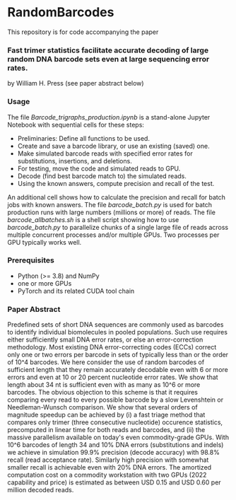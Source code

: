 
# RandomBarcodes
This repository is for code accompanying the paper
### Fast trimer statistics facilitate accurate decoding of large random DNA barcode sets even at large sequencing error rates.
by William H. Press
(see paper abstract below)

### Usage
The file _Barcode_trigraphs_production.ipynb_ is a stand-alone Jupyter Notebook with sequential cells for these steps:
- Preliminaries: Define all functions to be used.
- Create and save a barcode library, or use an existing (saved) one.
- Make simulated barcode reads with specified error rates for substitutions, insertions, and deletions.
- For testing, move the code and simulated reads to GPU.
- Decode (find best barcode match to) the simulated reads.
- Using the known answers, compute precision and recall of the test.

An additional cell shows how to calculate the precision and recall for batch jobs with known answers.
The file _barcode_batch.py_ is used for batch production runs with large numbers (millions or more) of reads.
The file _barcode_allbatches.sh_ is a shell script showing how to use _barcode_batch.py_ to parallelize chunks of a single large file of reads across multiple concurrent processes and/or multiple GPUs. Two processes per GPU typically works well.

### Prerequisites
- Python (>= 3.8) and NumPy
- one or more GPUs
- PyTorch and its related CUDA tool chain

### Paper Abstract

Predefined sets of short DNA sequences are commonly used as barcodes to identify individual biomolecules in pooled populations. Such use requires either sufficiently small DNA error rates, or else an error-correction methodology. Most existing DNA error-correcting codes (ECCs) correct only one or two errors per barcode in sets of typically less than or the order of 10^4 barcodes. We here consider the use of random barcodes of sufficient length that they remain accurately decodable even with 6 or more errors and even at 10 or 20 percent nucleotide error rates. We show that length about 34 nt is sufficient even with as many as 10^6 or more barcodes. The obvious objection to this scheme is that it requires comparing every read to every possible barcode by a slow Levenshtein or Needleman-Wunsch comparison. We show that several orders of magnitude speedup can be achieved by (i) a fast triage method that compares only trimer (three consecutive nucleotide) occurence statistics, precomputed in linear time for both reads and barcodes, and (ii) the massive parallelism available on today's even commodity-grade GPUs. With 10^6 barcodes of length 34 and 10% DNA errors (substitutions and indels) we achieve in simulation 99.9% precision (decode accuracy) with 98.8% recall (read acceptance rate). Similarly high precision with somewhat smaller recall is achievable even with 20% DNA errors. The amortized computation cost on a commodity workstation with two GPUs (2022 capability and price) is estimated as between USD 0.15 and USD 0.60 per million decoded reads.
